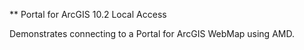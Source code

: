 ** Portal for ArcGIS 10.2 Local Access

Demonstrates connecting to a Portal for ArcGIS WebMap using AMD.